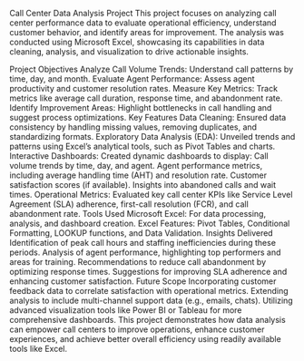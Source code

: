 Call Center Data Analysis Project
This project focuses on analyzing call center performance data to evaluate operational efficiency, understand customer behavior, and identify areas for improvement. The analysis was conducted using Microsoft Excel, showcasing its capabilities in data cleaning, analysis, and visualization to drive actionable insights.

Project Objectives
Analyze Call Volume Trends: Understand call patterns by time, day, and month.
Evaluate Agent Performance: Assess agent productivity and customer resolution rates.
Measure Key Metrics: Track metrics like average call duration, response time, and abandonment rate.
Identify Improvement Areas: Highlight bottlenecks in call handling and suggest process optimizations.
Key Features
Data Cleaning: Ensured data consistency by handling missing values, removing duplicates, and standardizing formats.
Exploratory Data Analysis (EDA): Unveiled trends and patterns using Excel’s analytical tools, such as Pivot Tables and charts.
Interactive Dashboards: Created dynamic dashboards to display:
Call volume trends by time, day, and agent.
Agent performance metrics, including average handling time (AHT) and resolution rate.
Customer satisfaction scores (if available).
Insights into abandoned calls and wait times.
Operational Metrics: Evaluated key call center KPIs like Service Level Agreement (SLA) adherence, first-call resolution (FCR), and call abandonment rate.
Tools Used
Microsoft Excel: For data processing, analysis, and dashboard creation.
Excel Features: Pivot Tables, Conditional Formatting, LOOKUP functions, and Data Validation.
Insights Delivered
Identification of peak call hours and staffing inefficiencies during these periods.
Analysis of agent performance, highlighting top performers and areas for training.
Recommendations to reduce call abandonment by optimizing response times.
Suggestions for improving SLA adherence and enhancing customer satisfaction.
Future Scope
Incorporating customer feedback data to correlate satisfaction with operational metrics.
Extending analysis to include multi-channel support data (e.g., emails, chats).
Utilizing advanced visualization tools like Power BI or Tableau for more comprehensive dashboards.
This project demonstrates how data analysis can empower call centers to improve operations, enhance customer experiences, and achieve better overall efficiency using readily available tools like Excel.
